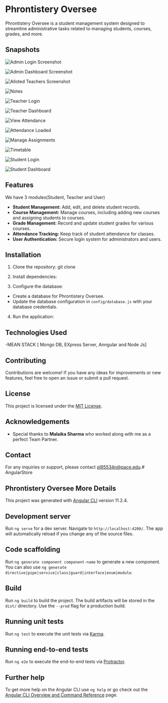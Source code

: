 # Phrontistery Oversee

Phrontistery Oversee is a student management system designed to streamline administrative tasks related to managing students, courses, grades, and more.
## Snapshots
![Admin Login Screenshot](https://github.com/pariva123/Phrontistery-Oversee/blob/1140e33bed3efb75bc00f49e3b0203ac336466f1/Admin%20Login.png "Admin Panel")

![Admin Dashboard Screenshot](https://github.com/pariva123/Phrontistery-Oversee/blob/1140e33bed3efb75bc00f49e3b0203ac336466f1/Admin%20Panel.png "Admin Dashboard")

![Alloted Teachers Screenshot](https://github.com/pariva123/Phrontistery-Oversee/blob/1140e33bed3efb75bc00f49e3b0203ac336466f1/Allot%20Teachers.png "Alloted Teachers")

![Notes](https://github.com/pariva123/Phrontistery-Oversee/blob/1140e33bed3efb75bc00f49e3b0203ac336466f1/Notes.png "Notes")

![Teacher Login](https://github.com/pariva123/Phrontistery-Oversee/blob/1140e33bed3efb75bc00f49e3b0203ac336466f1/Teacher%20Login.png "Teacher Login")

![Teacher Dashboard](https://github.com/pariva123/Phrontistery-Oversee/blob/1140e33bed3efb75bc00f49e3b0203ac336466f1/Teacher%20Dashboard.png "Teacher Dashboard")

![View Attendance](https://github.com/pariva123/Phrontistery-Oversee/blob/1140e33bed3efb75bc00f49e3b0203ac336466f1/Attendance.png "View Attendance")

![Attendance Loaded](https://github.com/pariva123/Phrontistery-Oversee/blob/1140e33bed3efb75bc00f49e3b0203ac336466f1/Attendance%20Loaded.png "Attendance Loaded")

![Manage Assignments](https://github.com/pariva123/Phrontistery-Oversee/blob/1140e33bed3efb75bc00f49e3b0203ac336466f1/Manage%20Assignments.png "Manage Assignments")

![Timetable](https://github.com/pariva123/Phrontistery-Oversee/blob/1140e33bed3efb75bc00f49e3b0203ac336466f1/Timetable.png "Timetable")

![Student Login](https://github.com/pariva123/Phrontistery-Oversee/blob/1140e33bed3efb75bc00f49e3b0203ac336466f1/Student%20Login.png "Student Login")

![Student Dashboard](https://github.com/pariva123/Phrontistery-Oversee/blob/1140e33bed3efb75bc00f49e3b0203ac336466f1/Student%20Dashboard.png "Student Dashboard")

## Features

We have 3 modules(Student, Teacher and User)

- **Student Management:** Add, edit, and delete student records.
- **Course Management:** Manage courses, including adding new courses and assigning students to courses.
- **Grade Management:** Record and update student grades for various courses.
- **Attendance Tracking:** Keep track of student attendance for classes.
- **User Authentication:** Secure login system for administrators and users.

## Installation

1. Clone the repository:
   git clone <repository-url>
2. Install dependencies:
   
3. Configure the database:
- Create a database for Phrontistery Oversee.
- Update the database configuration in `config/database.js` with your database credentials.

4. Run the application:
## Technologies Used

-MEAN STACK [ Mongo DB, EXpress Server, Anngular and Node Js]

## Contributing

Contributions are welcome! If you have any ideas for improvements or new features, feel free to open an issue or submit a pull request.

## License

This project is licensed under the [MIT License](LICENSE).

## Acknowledgements

- Special thanks to **Malaika Sharma** who worked along with me as a perfect Team Partner.

## Contact

For any inquiries or support, please contact pl95534n@pace.edu.# AngularStore


## Phrontistery Oversee More Details

This project was generated with [Angular CLI](https://github.com/angular/angular-cli) version 11.2.4.

## Development server

Run `ng serve` for a dev server. Navigate to `http://localhost:4200/`. The app will automatically reload if you change any of the source files.

## Code scaffolding

Run `ng generate component component-name` to generate a new component. You can also use `ng generate directive|pipe|service|class|guard|interface|enum|module`.

## Build

Run `ng build` to build the project. The build artifacts will be stored in the `dist/` directory. Use the `--prod` flag for a production build.

## Running unit tests

Run `ng test` to execute the unit tests via [Karma](https://karma-runner.github.io).

## Running end-to-end tests

Run `ng e2e` to execute the end-to-end tests via [Protractor](http://www.protractortest.org/).

## Further help

To get more help on the Angular CLI use `ng help` or go check out the [Angular CLI Overview and Command Reference](https://angular.io/cli) page.
